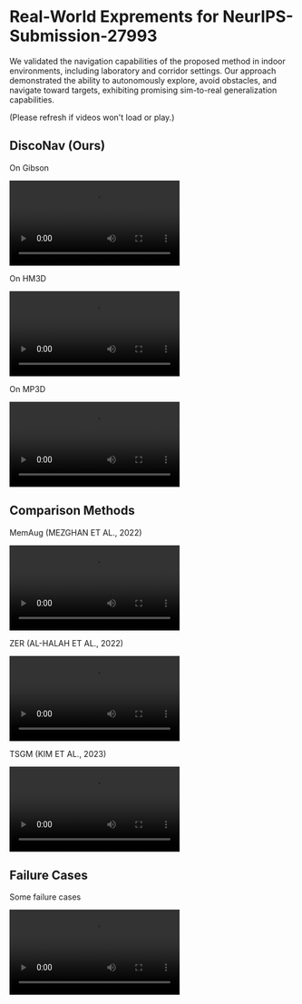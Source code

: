 # Real-World Exprements for NeurIPS-Submission-27993

We validated the navigation capabilities of the proposed method in indoor environments, including laboratory and corridor settings. Our approach demonstrated the ability to autonomously explore, avoid obstacles, and navigate toward targets, exhibiting promising sim-to-real generalization capabilities.

(Please refresh if videos won't load or play.)

## DiscoNav (Ours)

<p>On Gibson</p>
<video src="https://github.com/AnonymousAccount-6F03/ICML-Visualizations-16380/assets/d91dad38-5182-4cbc-a71c-d4b0ec847245"></video>

<p>On HM3D</p>
<video src="https://github.com/AnonymousAccount-6F03/ICML-Visualizations-16380/assets/26027895-cadd-4b7b-9f49-0b1f1b4ca172"></video>

<p>On MP3D</p>
<video src="https://github.com/AnonymousAccount-6F03/ICML-Visualizations-16380/assets/73308315-435a-4729-a749-f42cbb98c2de"></video>

## Comparison Methods

<p>MemAug (MEZGHAN ET AL., 2022)</p>
<video src="https://github.com/AnonymousAccount-6F03/ICML-Visualizations-16380/assets/8fafb522-df45-438d-8246-5dd191233376"></video>

<p>ZER (AL-HALAH ET AL., 2022)</p>
<video src="https://github.com/AnonymousAccount-6F03/ICML-Visualizations-16380/assets/07fdae67-dfb8-41c0-b53e-8bc6a9332e04"></video>

<p>TSGM (KIM ET AL., 2023)</p>
<video src="https://github.com/AnonymousAccount-6F03/ICML-Visualizations-16380/assets/5d783a77-cc57-4c5a-b362-6414b242c95f"></video>

## Failure Cases

<p>Some failure cases</p>
<video src="https://github.com/AnonymousAccount-6F03/ICML-Visualizations-16380/assets/36fa9439-a5a7-4f44-ac14-0726f0e614c5"></video>
